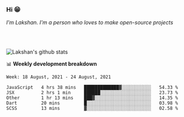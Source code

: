 ### Hi 😁

*I'm Lakshan. I'm a person who loves to make open-source projects*


<br/><br/>

![Lakshan's github stats](https://github-readme-stats.vercel.app/api?username=sandaruwan98&show_icons=true&theme=prussian )<br/>



📊 **Weekly development breakdown**
<!--START_SECTION:waka-->
```text
Week: 18 August, 2021 - 24 August, 2021

JavaScript   4 hrs 38 mins   █████████████▓░░░░░░░░░░░   54.33 % 
JSX          2 hrs 1 min     ██████░░░░░░░░░░░░░░░░░░░   23.73 % 
Other        1 hr 13 mins    ███▓░░░░░░░░░░░░░░░░░░░░░   14.35 % 
Dart         20 mins         █░░░░░░░░░░░░░░░░░░░░░░░░   03.98 % 
SCSS         13 mins         ▓░░░░░░░░░░░░░░░░░░░░░░░░   02.58 % 
```
<!--END_SECTION:waka-->

